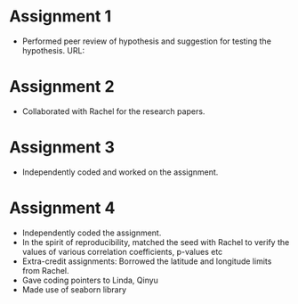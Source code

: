 # Assignment 1

* Performed peer review of hypothesis and suggestion for testing the hypothesis.
  URL: 


# Assignment 2

* Collaborated with Rachel for the research papers.



# Assignment 3

* Independently coded and worked on the assignment.


# Assignment 4

* Independently coded the assignment.
* In the spirit of reproducibility, matched the seed with Rachel to verify the values of various correlation coefficients, p-values etc
* Extra-credit assignments: Borrowed the latitude and longitude limits from Rachel.
* Gave coding pointers to Linda, Qinyu
* Made use of seaborn library
